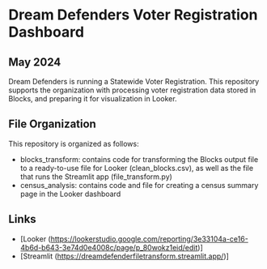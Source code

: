 # Dream Defenders Voter Registration Dashboard
## May 2024
Dream Defenders is running a Statewide Voter Registration. This repository supports the organization with processing voter registration data stored in Blocks, and preparing it for visualization in Looker.

## File Organization
This repository is organized as follows:
* blocks_transform: contains code for transforming the Blocks output file to a ready-to-use file for Looker (clean_blocks.csv), as well as the file that runs the Streamlit app (file_transform.py)
* census_analysis: contains code and file for creating a census summary page in the Looker dashboard

## Links
* [Looker (https://lookerstudio.google.com/reporting/3e33104a-ce16-4b6d-b643-3e74d0e4008c/page/p_80wokz1eid/edit)]
* [Streamlit (https://dreamdefenderfiletransform.streamlit.app/)]
